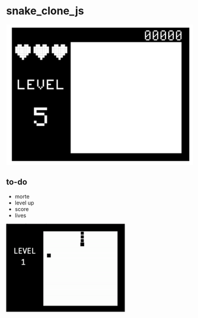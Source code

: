 # snake_clone_js

![](interface.png)

## to-do

* morte
* level up
* score
* lives




![](demo.gif)
